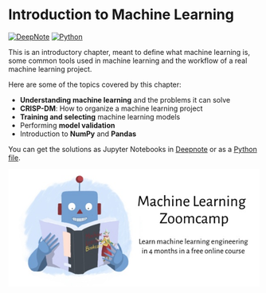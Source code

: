 # Introduction to Machine Learning

[![DeepNote][deepnote_logo]][introduction_notebook]
[![Python][python_logo]][introduction_script]

This is an introductory chapter, meant to define what machine learning is,
some common tools used in machine learning and the workflow of a
real machine learning project.

Here are some of the topics covered by this chapter:

* **Understanding machine learning** and the problems it can solve
* **CRISP-DM**: How to organize a machine learning project
* **Training and selecting** machine learning models
* Performing **model validation**
* Introduction to **NumPy** and **Pandas**

You can get the solutions as Jupyter Notebooks in [Deepnote][introduction_notebook]
or as a [Python file][introduction_script].

![ML ZoomCamp](https://github.com/jxareas/Machine-Learning-Bookcamp-2022/raw/master/images/zoomcamp.jpg)

<!-- MARKDOWN LINKS -->

[deepnote_logo]: https://img.shields.io/badge/Deepnote-3793EF?style=for-the-badge&logo=Deepnote&logoColor=white

[python_logo]: https://img.shields.io/badge/Python-FFD43B?style=for-the-badge&logo=python&logoColor=blue

[introduction_notebook]: https://deepnote.com/workspace/jxareas-8105-02fbc958-ba4f-4c14-bbe9-027265ebe5a2/project/Machine-Learning-Zoomcamp-Answers-53236a30-134b-4aa8-bb58-983e8015d3a4/notebook/Homework%201%20-%20Solutions-07cb52fc47da4f669a0c77d32663c4d1

[introduction_script]: https://github.com/jxareas/Machine-Learning-Bookcamp-2022/blob/master/01-introduction/scripts/homework1.py
